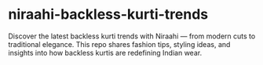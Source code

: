 # niraahi-backless-kurti-trends
Discover the latest backless kurti trends with Niraahi — from modern cuts to traditional elegance. This repo shares fashion tips, styling ideas, and insights into how backless kurtis are redefining Indian wear.
